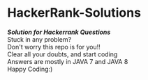 # HackerRank-Solutions
***Solution for Hackerrank Questions***<br>
Stuck in any problem?<br>
Don't worry this repo is for you!!<br>
Clear all your doubts, and start coding<br>
Answers are mostly in JAVA 7 and JAVA 8<br>
Happy Coding:)

